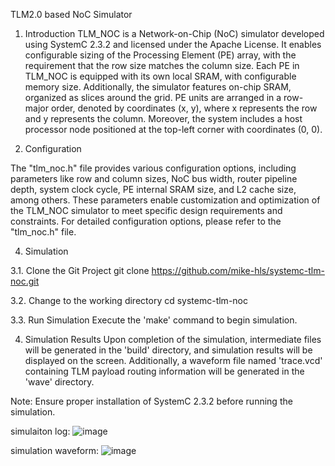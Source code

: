 TLM2.0 based NoC Simulator
1. Introduction
TLM_NOC is a Network-on-Chip (NoC) simulator developed using SystemC 2.3.2 and licensed under the Apache License.
It enables configurable sizing of the Processing Element (PE) array, with the requirement that the row size matches
 the column size. Each PE in TLM_NOC is equipped with its own local SRAM, with configurable memory size. Additionally,
 the simulator features on-chip SRAM, organized as slices around the grid. PE units are arranged in a row-major order,
 denoted by coordinates (x, y), where x represents the row and y represents the column. Moreover, the system includes
a host processor node positioned at the top-left corner with coordinates (0, 0).

2. Configuration

The "tlm_noc.h" file provides various configuration options, including parameters like row and column sizes, NoC bus width,
 router pipeline depth, system clock cycle, PE internal SRAM size, and L2 cache size, among others. These parameters enable
customization and optimization of the TLM_NOC simulator to meet specific design requirements and constraints. For detailed configuration options, please refer to the "tlm_noc.h" file.


4. Simulation
   
3.1. Clone the Git Project
git clone https://github.com/mike-hls/systemc-tlm-noc.git

3.2. Change to the working directory
cd systemc-tlm-noc

3.3. Run Simulation
Execute the 'make' command to begin simulation.

4. Simulation Results
Upon completion of the simulation, intermediate files will be generated in the 'build' directory, and simulation results will
be displayed on the screen. Additionally, a waveform file named 'trace.vcd' containing TLM payload routing information will be
 generated in the 'wave' directory.

Note: Ensure proper installation of SystemC 2.3.2 before running the simulation.

simulaiton log:
![image](https://github.com/mike-hls/systemc-tlm-noc/assets/168926118/dfc11d28-c6a1-4e02-a368-514e62f1117a)


simulation waveform:
![image](https://github.com/mike-hls/systemc-tlm-noc/assets/168926118/06ab644c-4b3e-4b4f-a301-e526addd64eb)




